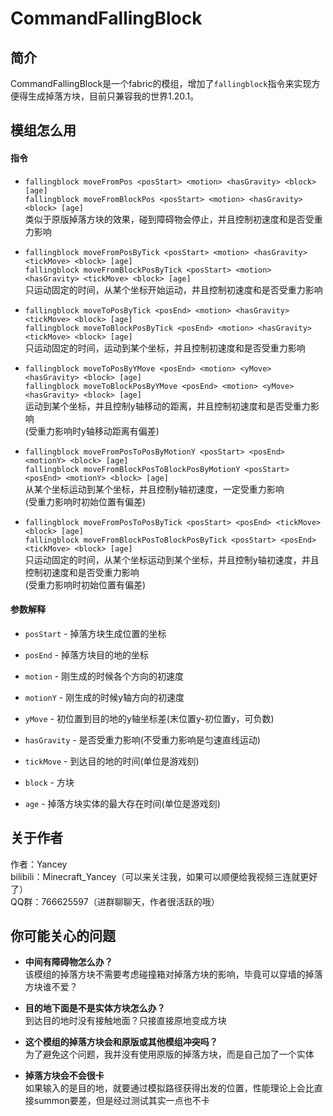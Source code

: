 # CommandFallingBlock

## 简介

CommandFallingBlock是一个fabric的模组，增加了`fallingblock`指令来实现方便得生成掉落方块，目前只兼容我的世界1.20.1。

## 模组怎么用

#### 指令

- `fallingblock moveFromPos <posStart> <motion> <hasGravity> <block> [age]`  
`fallingblock moveFromBlockPos <posStart> <motion> <hasGravity> <block> [age]`  
类似于原版掉落方块的效果，碰到障碍物会停止，并且控制初速度和是否受重力影响


- `fallingblock moveFromPosByTick <posStart> <motion> <hasGravity> <tickMove> <block> [age]`  
`fallingblock moveFromBlockPosByTick <posStart> <motion> <hasGravity> <tickMove> <block> [age]`  
只运动固定的时间，从某个坐标开始运动，并且控制初速度和是否受重力影响


- `fallingblock moveToPosByTick <posEnd> <motion> <hasGravity> <tickMove> <block> [age]`  
`fallingblock moveToBlockPosByTick <posEnd> <motion> <hasGravity> <tickMove> <block> [age]`  
只运动固定的时间，运动到某个坐标，并且控制初速度和是否受重力影响


- `fallingblock moveToPosByYMove <posEnd> <motion> <yMove> <hasGravity> <block> [age]`  
`fallingblock moveToBlockPosByYMove <posEnd> <motion> <yMove> <hasGravity> <block> [age]`  
运动到某个坐标，并且控制y轴移动的距离，并且控制初速度和是否受重力影响  
(受重力影响时y轴移动距离有偏差)


- `fallingblock moveFromPosToPosByMotionY <posStart> <posEnd> <motionY> <block> [age]`  
`fallingblock moveFromBlockPosToBlockPosByMotionY <posStart> <posEnd> <motionY> <block> [age]`  
从某个坐标运动到某个坐标，并且控制y轴初速度，一定受重力影响  
(受重力影响时初始位置有偏差)


- `fallingblock moveFromPosToPosByTick <posStart> <posEnd> <tickMove> <block> [age]`  
`fallingblock moveFromBlockPosToBlockPosByTick <posStart> <posEnd> <tickMove> <block> [age]`  
只运动固定的时间，从某个坐标运动到某个坐标，并且控制y轴初速度，并且控制初速度和是否受重力影响  
(受重力影响时初始位置有偏差)

#### 参数解释

- `posStart` - 掉落方块生成位置的坐标


- `posEnd` - 掉落方块目的地的坐标


- `motion` - 刚生成的时候各个方向的初速度


- `motionY` - 刚生成的时候y轴方向的初速度


- `yMove` - 初位置到目的地的y轴坐标差(末位置y-初位置y，可负数)


- `hasGravity` - 是否受重力影响(不受重力影响是匀速直线运动)


- `tickMove` - 到达目的地的时间(单位是游戏刻)


- `block` - 方块


- `age` - 掉落方块实体的最大存在时间(单位是游戏刻)

## 关于作者

作者：Yancey  
bilibili：Minecraft_Yancey（可以来关注我，如果可以顺便给我视频三连就更好了）  
QQ群：766625597（进群聊聊天，作者很活跃的哦）

## 你可能关心的问题

- **中间有障碍物怎么办？**  
该模组的掉落方块不需要考虑碰撞箱对掉落方块的影响，毕竟可以穿墙的掉落方块谁不爱？


- **目的地下面是不是实体方块怎么办？**  
到达目的地时没有接触地面？只接直接原地变成方块


- **这个模组的掉落方块会和原版或其他模组冲突吗？**  
为了避免这个问题，我并没有使用原版的掉落方块，而是自己加了一个实体


- **掉落方块会不会很卡**  
如果输入的是目的地，就要通过模拟路径获得出发的位置，性能理论上会比直接summon要差，但是经过测试其实一点也不卡